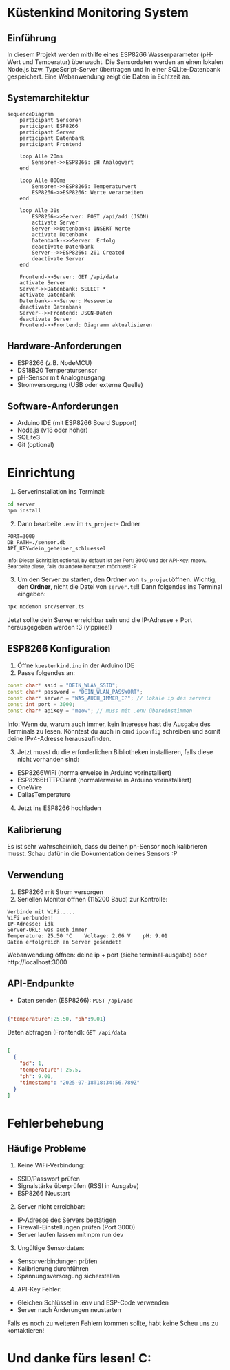 # Küstenkind Monitoring System
## Einführung
In diesem Projekt werden mithilfe eines ESP8266 Wasserparameter (pH-Wert und Temperatur) überwacht. Die Sensordaten werden an einen lokalen Node.js bzw. TypeScript-Server übertragen und in einer SQLite-Datenbank gespeichert. Eine Webanwendung zeigt die Daten in Echtzeit an.
## Systemarchitektur

```mermaid
sequenceDiagram
    participant Sensoren
    participant ESP8266
    participant Server
    participant Datenbank
    participant Frontend
    
    loop Alle 20ms
        Sensoren->>ESP8266: pH Analogwert
    end
    
    loop Alle 800ms
        Sensoren->>ESP8266: Temperaturwert
        ESP8266->>ESP8266: Werte verarbeiten
    end
    
    loop Alle 30s
        ESP8266->>Server: POST /api/add (JSON)
        activate Server
        Server->>Datenbank: INSERT Werte
        activate Datenbank
        Datenbank-->>Server: Erfolg
        deactivate Datenbank
        Server-->>ESP8266: 201 Created
        deactivate Server
    end
    
    Frontend->>Server: GET /api/data
    activate Server
    Server->>Datenbank: SELECT * 
    activate Datenbank
    Datenbank-->>Server: Messwerte
    deactivate Datenbank
    Server-->>Frontend: JSON-Daten
    deactivate Server
    Frontend->>Frontend: Diagramm aktualisieren
```
## Hardware-Anforderungen
- ESP8266 (z.B. NodeMCU)
- DS18B20 Temperatursensor
- pH-Sensor mit Analogausgang
- Stromversorgung (USB oder externe Quelle)

## Software-Anforderungen
- Arduino IDE (mit ESP8266 Board Support)
- Node.js (v18 oder höher)
- SQLite3
- Git (optional)

# Einrichtung
1. Serverinstallation ins Terminal:
```bash
cd server
npm install
```
2. Dann bearbeite `.env` im `ts_project`- Ordner
```env
PORT=3000
DB_PATH=./sensor.db
API_KEY=dein_geheimer_schluessel
```
<small> Info: Dieser Schritt ist optional, by default ist der Port: 3000 und der API-Key: meow. Bearbeite diese, falls du andere benutzen möchtest! :P </small>

3. Um den Server zu starten, den **Ordner** von ```ts_project```öffnen. Wichtig, den **Ordner**, nicht die Datei von ```server.ts```!! Dann folgendes ins Terminal eingeben: 
```bash
npx nodemon src/server.ts
```
Jetzt sollte dein Server erreichbar sein und die IP-Adresse + Port herausgegeben werden :3 (yippiiee!) 

## ESP8266 Konfiguration
1. Öffne `kuestenkind.ino` in der Arduino IDE
2. Passe folgendes an:
```cpp
const char* ssid = "DEIN_WLAN_SSID";
const char* password = "DEIN_WLAN_PASSWORT";
const char* server = "WAS_AUCH_IMMER_IP"; // lokale ip des servers
const int port = 3000;
const char* apiKey = "meow"; // muss mit .env übereinstimmen
```
Info: Wenn du, warum auch immer, kein Interesse hast die Ausgabe des Terminals zu lesen. Könntest du auch in cmd `ipconfig` schreiben und somit deine IPv4-Adresse herauszufinden. 

3. Jetzt musst du die erforderlichen Bibliotheken installieren, falls diese nicht vorhanden sind:
- ESP8266WiFi (normalerweise in Arduino vorinstalliert)
- ESP8266HTTPClient (normalerweise in Arduino vorinstalliert)
- OneWire
- DallasTemperature
4. Jetzt ins ESP8266 hochladen

## Kalibrierung
Es ist sehr wahrscheinlich, dass du deinen ph-Sensor noch kalibrieren musst. Schau dafür in die Dokumentation deines Sensors :P 

## Verwendung
1. ESP8266 mit Strom versorgen
2. Seriellen Monitor öffnen (115200 Baud) zur Kontrolle:
```text
Verbinde mit WiFi.....
WiFi verbunden!
IP-Adresse: idk
Server-URL: was auch immer
Temperature: 25.50 °C    Voltage: 2.06 V    pH: 9.01
Daten erfolgreich an Server gesendet!
```
Webanwendung öffnen:
deine ip + port (siehe terminal-ausgabe) oder http://localhost:3000

## API-Endpunkte
- Daten senden (ESP8266):
`POST /api/add`
```json

{"temperature":25.50, "ph":9.01}
```

Daten abfragen (Frontend):
`GET /api/data`
```json

[
  {
    "id": 1,
    "temperature": 25.5,
    "ph": 9.01,
    "timestamp": "2025-07-18T18:34:56.789Z"
  }
]
```
# Fehlerbehebung
## Häufige Probleme
1. Keine WiFi-Verbindung:
- SSID/Passwort prüfen
- Signalstärke überprüfen (RSSI in Ausgabe)
- ESP8266 Neustart
2. Server nicht erreichbar:
- IP-Adresse des Servers bestätigen
- Firewall-Einstellungen prüfen (Port 3000)
- Server laufen lassen mit npm run dev
3. Ungültige Sensordaten:
- Sensorverbindungen prüfen
- Kalibrierung durchführen
- Spannungsversorgung sicherstellen
4. API-Key Fehler:
- Gleichen Schlüssel in .env und ESP-Code verwenden
- Server nach Änderungen neustarten

Falls es noch zu weiteren Fehlern kommen sollte, habt keine Scheu uns zu kontaktieren! 
# Und danke fürs lesen! C:
